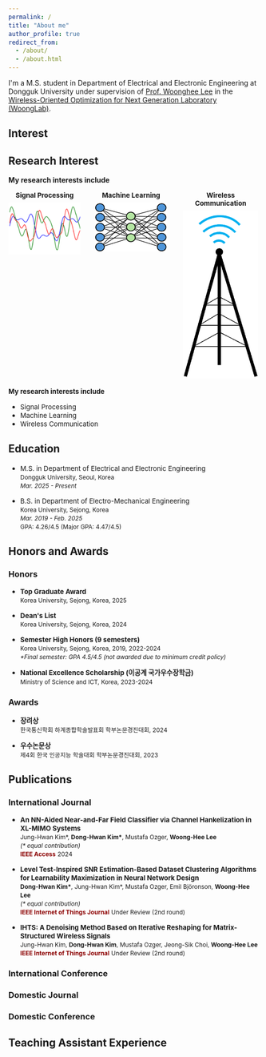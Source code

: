```yaml
---
permalink: /
title: "About me"
author_profile: true
redirect_from:
  - /about/
  - /about.html
---
```


I'm a M.S. student in Department of Electrical and Electronic Engineering at Dongguk University under supervision of [Prof. Woonghee Lee](https://scholar.google.co.kr/citations?user=45Y7T0UAAAAJ&hl=ko&oi=ao) in the [Wireless-Oriented Optimization for Next Generation Laboratory (WoongLab)](https://sites.google.com/view/woonglab/home).

## Interest

<h2>Research Interest</h2>
<p><b>My research interests include</b></p>

<!-- 항목 + 이미지: 가로 배치 -->
<div style="display: flex; gap: 2em; justify-content: center; text-align: center; margin-top: 1em;">
  <!-- 항목 1 -->
  <div>
    <div style="font-size: 0.95em; font-weight: bold;">Signal Processing</div>
    <img src="/images/signal.png" alt="Signal Processing" style="width: 150px; margin-top: 0.5em;">
  </div>

  <!-- 항목 2 -->
  <div>
    <div style="font-size: 0.95em; font-weight: bold;">Machine Learning</div>
    <img src="/images/ml.png" alt="Machine Learning" style="width: 150px; margin-top: 0.5em;">
  </div>

  <!-- 항목 3 -->
  <div>
    <div style="font-size: 0.95em; font-weight: bold;">Wireless Communication</div>
    <img src="/images/wireless.png" alt="Wireless Communication" style="width: 150px; margin-top: 0.5em;">
  </div>
</div>

<p><span style="font-size: 0.95em;"><b>My research interests include</b></span></p>

<ul style="margin-top: 0.3em; margin-bottom: 0.3em;">
  <li><span style="font-size: 0.95em;">Signal Processing</span></li>
  <li><span style="font-size: 0.95em;">Machine Learning</span></li>
  <li><span style="font-size: 0.95em;">Wireless Communication</span></li>
</ul>

## Education

<ul>
  <li>
    <span style="font-size: 0.95em;">M.S. in Department of Electrical and Electronic Engineering</span><br>
    <span style="font-size: 0.85em;">Dongguk University, Seoul, Korea</span><br>
    <span style="font-size: 0.85em;"><i>Mar. 2025 - Present</i></span><br>
  </li>
</ul>

<ul>
  <li>
    <span style="font-size: 0.95em;">B.S. in Department of Electro-Mechanical Engineering</span><br>
    <span style="font-size: 0.85em;">Korea University, Sejong, Korea</span><br>
    <span style="font-size: 0.85em;"><i>Mar. 2019 - Feb. 2025</i></span><br>
    <span style="font-size: 0.85em;">GPA: 4.26/4.5 (Major GPA: 4.47/4.5)</span><br>
  </li>
</ul>

## Honors and Awards

### Honors

<ul>
  <li>
    <span style="font-size: 0.95em;"><b>Top Graduate Award</b></span><br>
    <span style="font-size: 0.85em;">Korea University, Sejong, Korea, 2025</span><br>
  </li>
</ul>

<ul>
  <li>
    <span style="font-size: 0.95em;"><b>Dean's List</b></span><br>
    <span style="font-size: 0.85em;">Korea University, Sejong, Korea, 2024</span><br>
  </li>
</ul>

<ul>
  <li>
    <span style="font-size: 0.95em;"><b>Semester High Honors (9 semesters)</b></span><br>
    <span style="font-size: 0.85em;">Korea University, Sejong, Korea, 2019, 2022-2024</span><br>
    <span style="font-size: 0.85em;"><i>*Final semester: GPA 4.5/4.5 (not awarded due to minimum credit policy)</i></span><br>
  </li>
</ul>

<ul>
  <li>
    <span style="font-size: 0.95em;"><b>National Excellence Scholarship (이공계 국가우수장학금)</b></span><br>
    <span style="font-size: 0.85em;">Ministry of Science and ICT, Korea, 2023-2024</span><br>
  </li>
</ul>

### Awards

<ul>
  <li>
    <span style="font-size: 0.95em;"><b>장려상</b></span><br>
    <span style="font-size: 0.85em;">한국통신학회 하계종합학술발표회 학부논문경진대회, 2024</span><br>
  </li>
</ul>

<ul>
  <li>
    <span style="font-size: 0.95em;"><b>우수논문상</b></span><br>
    <span style="font-size: 0.85em;">제4회 한국 인공지능 학술대회 학부논문경진대회, 2023</span><br>
  </li>
</ul>

## Publications

### International Journal

<ul>
  <li>
    <span style="font-size: 0.95em;"><b>An NN-Aided Near-and-Far Field Classifier via Channel Hankelization in XL-MIMO Systems</b></span><br>
    <span style="font-size: 0.85em;">Jung-Hwan Kim*, <b>Dong-Hwan Kim*</b>, Mustafa Ozger, <b>Woong-Hee Lee</b></span><br>
    <span style="font-size: 0.85em;"><i>(* equal contribution)</i></span><br>
    <span style="font-size: 0.85em;color: darkred; font-weight: bold;">IEEE Access</span> <span style="font-size: 0.85em;">2024 </span>
  </li>
</ul>

<ul>
  <li>
    <span style="font-size: 0.95em;"><b>Level Test-Inspired SNR Estimation-Based Dataset Clustering Algorithms for Learnability Maximization in Neural Network Design</b></span><br>
    <span style="font-size: 0.85em;"> <b>Dong-Hwan Kim*</b>, Jung-Hwan Kim*, Mustafa Ozger, Emil Björonson, <b>Woong-Hee Lee</b></span><br>
    <span style="font-size: 0.85em;"><i>(* equal contribution)</i></span><br>
    <span style="font-size: 0.85em;color: darkred; font-weight: bold;">IEEE Internet of Things Journal</span>
    <span style="font-size: 0.85em">Under Review (2nd round)</span>
  </li>
</ul>

<ul>
  <li>
    <span style="font-size: 0.95em;"><b>IHTS: A Denoising Method Based on Iterative Reshaping for Matrix-Structured Wireless Signals</b></span><br>
    <span style="font-size: 0.85em;">Jung-Hwan Kim, <b>Dong-Hwan Kim</b>, Mustafa Ozger, Jeong-Sik Choi, <b>Woong-Hee Lee</b></span><br>
    <span style="font-size: 0.85em;color: darkred; font-weight: bold;">IEEE Internet of Things Journal</span> 
    <span style="font-size: 0.85em">Under Review (2nd round)</span>
  </li>
</ul>

### International Conference

### Domestic Journal

### Domestic Conference

## Teaching Assistant Experience
